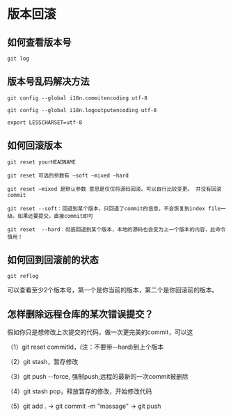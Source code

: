 # 版本回滚

## 如何查看版本号

    git log

## 版本号乱码解决方法

    git config --global i18n.commitencoding utf-8

    git config --global i18n.logoutputencoding utf-8
    
    export LESSCHARSET=utf-8

## 如何回滚版本

    git reset yourHEADNAME

    git reset 可选的参数有 –soft –mixed –hard

    git reset –mixed 是默认参数 意思是仅仅将源码回滚。可以自行比较变更。 并没有回滚commit

    git reset --soft：回退到某个版本，只回退了commit的信息，不会恢复到index file一级。如果还要提交，直接commit即可

    git reset  --hard：彻底回退到某个版本，本地的源码也会变为上一个版本的内容，此命令 慎用！


## 如何回到回滚前的状态

    git reflog 

可以查看至少2个版本号，第一个是你当前的版本，第二个是你回滚前的版本。


##  怎样删除远程仓库的某次错误提交？

假如你只是想修改上次提交的代码，做一次更完美的commit，可以这

（1）git reset commitId，(注：不要带--hard)到上个版本

（2）git stash，暂存修改

（3）git push --force, 强制push,远程的最新的一次commit被删除

（4）git stash pop，释放暂存的修改，开始修改代码

（5）git add . -> git commit -m "massage" -> git push